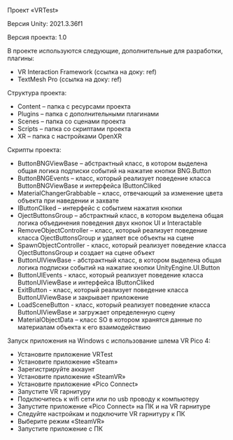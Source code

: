 Проект «VRTest»

Версия Unity: 2021.3.36f1

Версия проекта: 1.0

В проекте используются следующие, дополнительные для разработки, плагины:
  -	VR Interaction Framework (ссылка на доку: ref)
  -	TextMesh Pro (ссылка на доку: ref)

Структура проекта:
  -	Content – папка с ресурсами проекта
  -	Plugins – папка с дополнительными плагинами
  -	Scenes – папка со сценами проекта
  -	Scripts – папка со скриптами проекта
  -	XR – папка с настройками OpenXR

Скрипты проекта:
  -	ButtonBNGViewBase – абстрактный класс, в котором выделена общая логика подписки событий на нажатие кнопки BNG.Button 
  -	ButtonBNGEvents – класс, который реализует поведение класса ButtonBNGViewBase и интерфейса IButtonCliked
  -	MaterialChangerGrabbable – класс, отвечающий за изменение цвета объекта при наведении и захвате
  -	IButtonCliked – интерфейс с событием нажатия кнопки
  -	OjectButtonsGroup – абстрактный класс, в котором выделена общая логика объединения поведения двух кнопок UI и Interactable
  -	RemoveObjectController – класс, который реализует поведение класса OjectButtonsGroup и удаляет все объекты на сцене 
  -	SpawnObjectController - класс, который реализует поведение класса OjectButtonsGroup и создает на сцене объект
  -	ButtonUIViewBase - абстрактный класс, в котором выделена общая логика подписки событий на нажатие кнопки UnityEngine.UI.Button
  -	ButtonUIEvents - класс, который реализует поведение класса ButtonUIViewBase и интерфейса IButtonCliked
  -	ExitButton - класс, который реализует поведение класса ButtonUIViewBase и закрывает приложение
  -	LoadSceneButton - класс, который реализует поведение класса ButtonUIViewBase и загружает определенную сцену
  -	MaterialObjectData – класс SO в котором хранятся данные по материалам объекта к его взаимодействию
  
  Запуск приложения на Windows с использование шлема VR Pico 4:
  -	Установите приложение VRTest
  -	Установите приложение «Steam»
  -	Зарегистрируйте аккаунт
  -	Установите приложение «SteamVR»
  -	Установите приложение «Pico Connect»
  -	Запустите VR гарнитуру
  -	Подключитесь к wifi сети или по usb проводу к компьютеру
  -	Запустите приложение «Pico Connect» на ПК и на VR гарнитуре
  -	Следуйте настройкам и подключите VR гарнитуру к ПК
  -	Выберите режим «SteamVR»
  -	Запустите приложение с ПК
